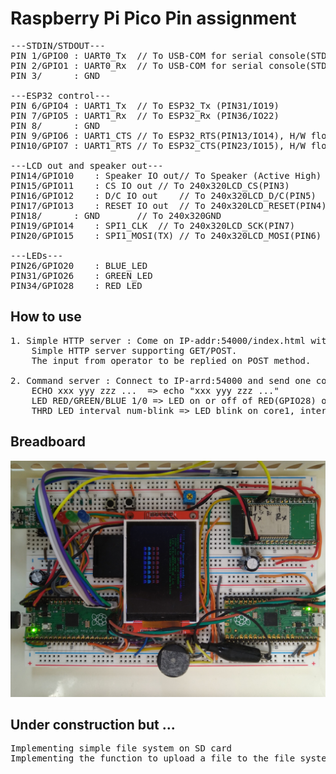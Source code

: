 # Raspberry Pi Pico Pin assignment
<pre>
---STDIN/STDOUT---
PIN 1/GPIO0	: UART0_Tx	// To USB-COM for serial console(STDOUT)
PIN 2/GPIO1	: UART0_Rx	// To USB-COM for serial console(STDIN)
PIN 3/		: GND
<br/>---ESP32 control---
PIN 6/GPIO4	: UART1_Tx	// To ESP32_Tx (PIN31/IO19)
PIN 7/GPIO5	: UART1_Rx	// To ESP32_Rx (PIN36/IO22)
PIN 8/		: GND
PIN 9/GPIO6	: UART1_CTS	// To ESP32_RTS(PIN13/IO14), H/W flow control
PIN10/GPIO7	: UART1_RTS	// To ESP32_CTS(PIN23/IO15), H/W flow control
<br/>---LCD out and speaker out---
PIN14/GPIO10	: Speaker IO out// To Speaker (Active High)
PIN15/GPIO11	: CS IO out	// To 240x320LCD_CS(PIN3)
PIN16/GPIO12	: D/C IO out	// To 240x320LCD_D/C(PIN5)
PIN17/GPIO13	: RESET IO out	// To 240x320LCD_RESET(PIN4)
PIN18/		: GND		// To 240x320GND
PIN19/GPIO14	: SPI1_CLK 	// To 240x320LCD_SCK(PIN7)
PIN20/GPIO15	: SPI1_MOSI(TX)	// To 240x320LCD_MOSI(PIN6)
<br/>---LEDs---
PIN26/GPIO20	: BLUE_LED
PIN31/GPIO26	: GREEN_LED
PIN34/GPIO28	: RED_LED
</pre>

## How to use
<pre>
1. Simple HTTP server : Come on IP-addr:54000/index.html with your browser like Chrome
	Simple HTTP server supporting GET/POST.
	The input from operator to be replied on POST method.<br/>
2. Command server : Connect to IP-arrd:54000 and send one command of the follows;
	ECHO xxx yyy zzz ...  => echo "xxx yyy zzz ..."
	LED RED/GREEN/BLUE 1/0 => LED on or off of RED(GPIO28) or BLUE(GPIO20) or GREEN(GPIO26)
	THRD LED interval num-blink => LED blink on core1, interval(msec) num-blink(0 then infinite)
</pre>

## Breadboard
<img src="pico_server.jpg">

## Under construction but ...
<pre>
Implementing simple file system on SD card
Implementing the function to upload a file to the file system.
</pre>

